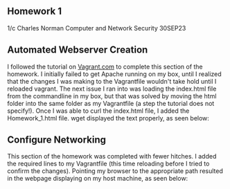## Homework 1
1/c Charles Norman
Computer and Network Security
30SEP23

## Automated Webserver Creation
I followed the tutorial on [Vagrant.com](https://developer.hashicorp.com/vagrant/tutorials/networking-provisioning-operations/getting-started-provisioning) to complete this section of the homework.
I initially failed to get Apache running on my box, until I realized that the changes I was making to the Vagrantfile wouldn't take hold until I reloaded vagrant.
The next issue I ran into was loading the index.html file from the commandline in my box, but that was solved by moving the html folder into the same folder as my Vagrantfile (a step the tutorial does not specify!).
Once I was able to curl the index.html file, I added the Homework_1.html file. wget displayed the text properly, as seen below:


## Configure Networking
This section of the homework was completed with fewer hitches. I added the required lines to my Vagrantfile (this time reloading before I tried to confirm the changes). 
Pointing my browser to the appropriate path resulted in the webpage displaying on my host machine, as seen below:
